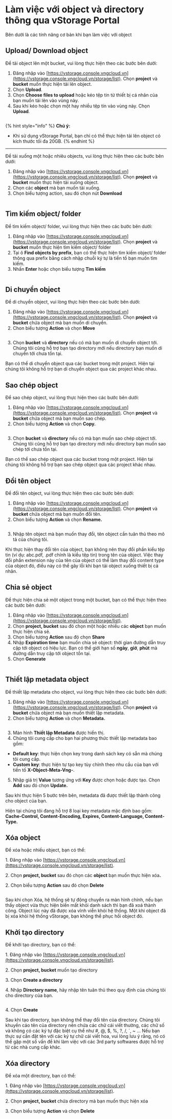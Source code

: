# Làm việc với object và directory thông qua vStorage Portal

Bên dưới là các tính năng cơ bản khi bạn làm việc với object

## Upload/ Download object

Để tải object lên một bucket, vui lòng thực hiện theo các bước bên dưới:

1. Đăng nhập vào [https://vstorage.console.vngcloud.vn](https://vstorage.console.vngcloud.vn/storage/list). Chọn **project** và **bucket** muốn thực hiện tải lên object.
2. Chọn **Upload**.
3. Chọn **Choose files to upload** hoặc kéo tệp tin từ thiết bị cá nhân của bạn muốn tải lên vào vùng này.
4. Sau khi kéo hoặc chọn một hay nhiều tệp tin vào vùng này. Chọn **Upload**.

<figure><img src="../../../../../.gitbook/assets/image (1) (1) (1) (1).png" alt=""><figcaption></figcaption></figure>

{% hint style="info" %}
**Chú ý:**

* Khi sử dụng vStorage Portal, bạn chỉ có thể thực hiện tải lên object có kích thước tối đa 20GB.
{% endhint %}

***

Để tải xuống một hoặc nhiêu objects, vui lòng thực hiện theo các bước bên dưới:

1. Đăng nhập vào [https://vstorage.console.vngcloud.vn](https://vstorage.console.vngcloud.vn/storage/list). Chọn **project** và **bucket** muốn thực hiện tải xuống object.
2. Chọn các **object** mà bạn muốn tải xuống.
3. Chọn biểu tượng action, sau đó chọn nút **Download**

<figure><img src="../../../../../.gitbook/assets/image (3) (1) (1) (1).png" alt=""><figcaption></figcaption></figure>

## Tìm kiếm object/ folder

Để tìm kiếm object/ folder, vui lòng thực hiện theo các bước bên dưới:

1. Đăng nhập vào [https://vstorage.console.vngcloud.vn](https://vstorage.console.vngcloud.vn/storage/list). Chọn **project** và **bucket** muốn thực hiện tìm kiếm object/ folder
2. Tại ô **Find objects by prefix**, bạn có thể thực hiện tìm kiếm object/ folder thông qua prefix bằng cách nhập chuỗi ký tự là tiền tố bạn muốn tìm kiếm.&#x20;
3. Nhấn **Enter** hoặc chọn biểu tượng **Tìm kiếm**

<figure><img src="../../../../../.gitbook/assets/image (809).png" alt=""><figcaption></figcaption></figure>

## Di chuyển object

Để di chuyển object, vui lòng thực hiện theo các bước bên dưới:

1. Đăng nhập vào [https://vstorage.console.vngcloud.vn](https://vstorage.console.vngcloud.vn/storage/list). Chọn **project** và **bucket** chứa object mà bạn muốn di chuyển.
2. Chon biểu tượng **Action** và chọn **Move**

<figure><img src="../../../../../.gitbook/assets/image (810).png" alt=""><figcaption></figcaption></figure>

3. Chọn **bucket** và **directory** nếu có mà bạn muốn di chuyển object tới. Chúng tôi cũng hỗ trợ bạn tạo directory mới nếu directory bạn muốn di chuyển tới chưa tồn tại.

Bạn có thể di chuyển object qua các bucket trong một project. Hiện tại chúng tôi không hỗ trợ bạn di chuyển object qua các project khác nhau.

## Sao chép object

Để sao chép object, vui lòng thực hiện theo các bước bên dưới:

1. Đăng nhập vào [https://vstorage.console.vngcloud.vn](https://vstorage.console.vngcloud.vn/storage/list). Chọn **project** và **bucket** chứa object mà bạn muốn sao chép.
2. Chon biểu tượng **Action** và chọn **Copy.**

<figure><img src="../../../../../.gitbook/assets/image (811).png" alt=""><figcaption></figcaption></figure>

3. Chọn **bucket** và **directory** nếu có mà bạn muốn sao chép object tới. Chúng tôi cũng hỗ trợ bạn tạo directory mới nếu directory bạn muốn sao chép tới chưa tồn tại.

Bạn có thể sao chép object qua các bucket trong một project. Hiện tại chúng tôi không hỗ trợ bạn sao chép object qua các project khác nhau.

## Đổi tên object

Để đổi tên object, vui lòng thực hiện theo các bước bên dưới:

1. Đăng nhập vào [https://vstorage.console.vngcloud.vn](https://vstorage.console.vngcloud.vn/storage/list). Chọn **project** và **bucket** chứa object mà bạn muốn đổi tên.
2. Chon biểu tượng **Action** và chọn **Rename.**

<figure><img src="../../../../../.gitbook/assets/image (812).png" alt=""><figcaption></figcaption></figure>

3. Nhập tên object mà bạn muốn thay đổi, tên object cần tuân thủ theo mô tả của chúng tôi.&#x20;

Khi thực hiện thay đổi tên của object, bạn không nên thay đổi phần kiểu tệp tin (ví dụ: abc.pdf, .pdf chính là kiểu tệp tin) trong tên của object. Việc thay đổi phần extension này của tên của object có thể làm thay đổi content type của object đó, điều này có thể gây lỗi khi bạn tải object xuống thiết bị cá nhân.

## Chia sẻ object

Để thực hiện chia sẻ một object trong một bucket, bạn có thể thực hiện theo các bước bên dưới:

1. Đăng nhập vào [https://vstorage.console.vngcloud.vn](https://vstorage.console.vngcloud.vn/storage/list).
2. Chọn **project, bucket** sau đó chọn một hoặc nhiều các **object** bạn muốn thực hiện chia sẻ.
3. Chọn biểu tượng **Action** sau đó chọn **Share**
4. Nhập **Expiration time** bạn muốn chia sẻ object: thời gian đường dẫn truy cập tới object có hiệu lực. Bạn có thể giới hạn số **ngày**, **giờ**, **phút** mà đường dẫn truy cập tới object tồn tại.
5. Chọn **Generate**

<figure><img src="../../../../../.gitbook/assets/image (816).png" alt=""><figcaption></figcaption></figure>

## Thiết lập metadata object

Để thiết lập metadata cho object, vui lòng thực hiện theo các bước bên dưới:

1. Đăng nhập vào [https://vstorage.console.vngcloud.vn](https://vstorage.console.vngcloud.vn/storage/list). Chọn **project** và **bucket** chứa object mà bạn muốn thiết lập metadata.
2. Chon biểu tượng **Action** và chọn **Metadata.**

<figure><img src="../../../../../.gitbook/assets/image (813).png" alt=""><figcaption></figcaption></figure>

3. Màn hình **Thiết lập Metadata** được hiển thị.
4. Chúng tôi cung cấp cho bạn hai phương thức thiết lập metadata bao gồm:

* **Default key**: thực hiện chọn key trong danh sách key có sẵn mà chúng tôi cung cấp.
* **Custom key**: thực hiện tự tạo key tùy chỉnh theo nhu cầu của bạn với tiền tố **X-Object-Meta-Vng-**.

5. Nhập giá trị **Value** tương ứng với **Key** được chọn hoặc được tạo. Chọn **Add** sau đó chọn **Update.**

Sau khi thực hiện 5 bước trên bên, metadata đã được thiết lập thành công cho object của bạn.

Hiện tại chúng tôi đang hỗ trợ 8 loại key metadata mặc định bao gồm: **Cache-Control, Content-Encoding, Expires, Content-Language, Content-Type.**

## Xóa object

Để xóa hoặc nhiều object, bạn có thể:

1\. Đăng nhập vào [https://vstorage.console.vngcloud.vn](https://vstorage.console.vngcloud.vn/storage/list).

2\. Chọn **project, bucket** sau đó chọn các **object** bạn muốn thực hiện xó&#x61;**.**

2\. Chọn biểu tượng **Action** sau đó chọn **Delete**

<figure><img src="../../../../../.gitbook/assets/image (814).png" alt=""><figcaption></figcaption></figure>

Sau khi chọn Xóa, hệ thống sẽ tự động chuyển ra màn hình chính, nếu bạn thấy object vừa thực hiện biến mất khỏi danh sách thì bạn đã xoá thành công. Object lúc này đã được xóa vĩnh viễn khỏi hệ thống. Một khi object đã bị xóa khỏi hệ thống vStorage, bạn không thể phục hồi object đó.

## Khởi tạo directory

Để khởi tạo directory, bạn có thể:

1\. Đăng nhập vào [https://vstorage.console.vngcloud.vn](https://vstorage.console.vngcloud.vn/storage/list).

2\. Chọn **project, bucket** muốn tạo directory

3\. Chọn **Create a directory**

4\. Nhập **Directory name**, hãy nhập tên tuân thủ theo quy định của chúng tôi cho directory của bạn.

<figure><img src="../../../../../.gitbook/assets/image (815).png" alt=""><figcaption></figcaption></figure>

4\. Chọn **Create**

Sau khi tạo directory, bạn không thể thay đổi tên của directory. Chúng tôi khuyến cáo tên của directory nên chứa các chữ cái viết thường, các chữ số và không có các ký tự đặc biệt cụ thể như #, @, $, %, ?, /, \`, \~ ... Nếu bạn thực sự cần đặt tên với các ký tự chữ cái viết hoa, vui lòng lưu ý rằng, nó có thể gặp một số vấn đề khi làm việc với các 3rd party softwares được hỗ trợ từ các nhà cung cấp khác.

## Xóa directory

Để xóa một directory, bạn có thể:

1\. Đăng nhập vào [https://vstorage.console.vngcloud.vn](https://vstorage.console.vngcloud.vn/storage/list).

2\. Chọn **project, bucket** chứa directory mà bạn muốn thực hiện xóa

3\. Chọn biểu tượng **Action** và chọn **Delete**

<figure><img src="../../../../../.gitbook/assets/image (817).png" alt=""><figcaption></figcaption></figure>

